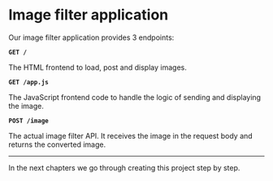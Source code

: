 # Image filter application

Our image filter application provides 3 endpoints:

**`GET /`**

The HTML frontend to load, post and display images.

**`GET /app.js`**

The JavaScript frontend code to handle the logic of sending and displaying the image.

**`POST /image`**

The actual image filter API.
It receives the image in the request body and returns the converted image.

---

In the next chapters we go through creating this project step by step.
